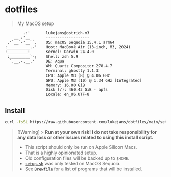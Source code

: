 # dotfiles

> My MacOS setup

```txt
        .:'       lukejans@ostrich-m3
    __ :'__       -------------------
 .'`__`-'__``.    OS: macOS Sequoia 15.4.1 arm64
:__________.-'    Host: MacBook Air (13-inch, M3, 2024)
:_________:       Kernel: Darwin 24.4.0
 :_________`-;    Shell: zsh 5.9
  `.__.-.__.'     DE: Aqua
                  WM: Quartz Compositor 278.4.7
                  Terminal: ghostty 1.1.3
                  CPU: Apple M3 (8) @ 4.06 GHz
                  GPU: Apple M3 (10) @ 1.34 GHz [Integrated]
                  Memory: 16.00 GiB
                  Disk (/): 460.43 GiB - apfs
                  Locale: en_US.UTF-8
```

## Install

```sh
curl -fsSL https://raw.githubusercontent.com/lukejans/dotfiles/main/setup.sh | bash
```

> [!Warning] > **Run at your own risk! I do not take responsibility for any data loss or other issues related to using this install script.**
>
> - This script should only be run on Apple Silicon Macs.
> - That is a highly opinionated setup.
> - Old configuration files will be backed up to `$HOME`.
> - [`setup.sh`](./setup.sh) was only tested on MacOS Sequoia.
> - See [`Brewfile`](./Brewfile) for a list of programs that will be installed.
